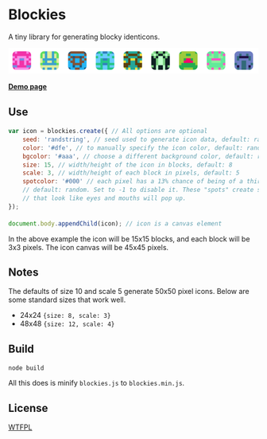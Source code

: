 Blockies
========

A tiny library for generating blocky identicons.

![Sample blockies image](sample.png "Blockies")

[**Demo page**](http://download13.github.io/blockies/)

Use
---

```javascript
var icon = blockies.create({ // All options are optional
    seed: 'randstring', // seed used to generate icon data, default: random
    color: '#dfe', // to manually specify the icon color, default: random
    bgcolor: '#aaa', // choose a different background color, default: random
    size: 15, // width/height of the icon in blocks, default: 8
    scale: 3, // width/height of each block in pixels, default: 5
    spotcolor: '#000' // each pixel has a 13% chance of being of a third color, 
    // default: random. Set to -1 to disable it. These "spots" create structures
    // that look like eyes and mouths will pop up. 
});

document.body.appendChild(icon); // icon is a canvas element
```

In the above example the icon will be 15x15 blocks, and each block will be 3x3 pixels. The icon canvas will be 45x45 pixels.


Notes
-----

The defaults of size 10 and scale 5 generate 50x50 pixel icons. Below are some standard sizes that work well.
 * 24x24 `{size: 8, scale: 3}`
 * 48x48 `{size: 12, scale: 4}`


Build
-----

    node build
All this does is minify `blockies.js` to `blockies.min.js`.


License
-------

[WTFPL](http://www.wtfpl.net/)

